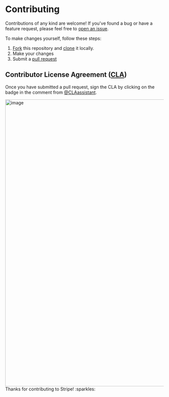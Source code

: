 # Contributing

Contributions of any kind are welcome! If you've found a bug or have a feature
request, please feel free to
[open an issue](https://github.com/stripe/stripe-connect-furever/issues).

To make changes yourself, follow these steps:

1. [Fork](https://help.github.com/articles/fork-a-repo/) this repository and
   [clone](https://help.github.com/articles/cloning-a-repository/) it locally.
2. Make your changes
3. Submit a
   [pull request](https://help.github.com/articles/creating-a-pull-request-from-a-fork/)

## Contributor License Agreement ([CLA](https://en.wikipedia.org/wiki/Contributor_License_Agreement))

Once you have submitted a pull request, sign the CLA by clicking on the badge in
the comment from [@CLAassistant](https://github.com/CLAassistant).

<img width="910" alt="image" src="https://user-images.githubusercontent.com/62121649/198740836-70aeb322-5755-49fc-af55-93c8e8a39058.png">

<br />
Thanks for contributing to Stripe! :sparkles:
